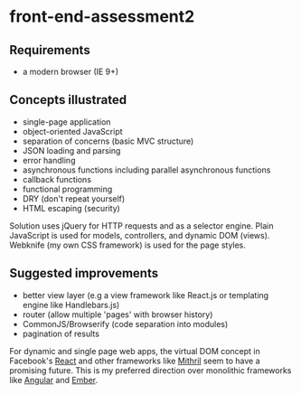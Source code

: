 # front-end-assessment2

Requirements
------------

- a modern browser (IE 9+)

Concepts illustrated
--------------------

- single-page application
- object-oriented JavaScript
- separation of concerns (basic MVC structure)
- JSON loading and parsing
- error handling
- asynchronous functions including parallel asynchronous functions
- callback functions
- functional programming
- DRY (don't repeat yourself)
- HTML escaping (security)

Solution uses jQuery for HTTP requests and as a selector engine. Plain JavaScript is used for models, controllers, 
and dynamic DOM (views). Webknife (my own CSS framework) is used for the page styles.

Suggested improvements
----------------------

- better view layer (e.g a view framework like React.js or templating engine like Handlebars.js)
- router (allow multiple 'pages' with browser history)
- CommonJS/Browserify (code separation into modules)
- pagination of results

For dynamic and single page web apps, the virtual DOM concept in Facebook's [React](http://facebook.github.io/react/) 
and other frameworks like [Mithril](http://lhorie.github.io/mithril/) seem to have a promising future. This is my 
preferred direction over monolithic frameworks like [Angular](https://angularjs.org/) and 
[Ember](http://emberjs.com/).